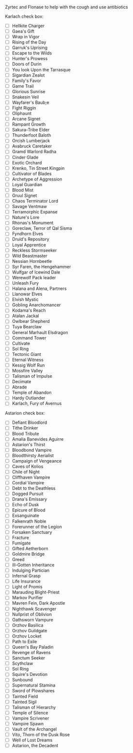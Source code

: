 Zyrtec and Flonase to help with the cough and use antibiotics

Karlach check box:
- [ ] Hellkite Charger
- [ ] Gaea's Gift
- [ ] Wrap in Vigor
- [ ] Rising of the Day
- [ ] Garruk's Uprising
- [ ] Escape to the Wilds
- [ ] Hunter's Prowess
- [ ] Doors of Durin
- [ ] You look Upon the Tarrasque
- [ ] Sigardian Zealot
- [ ] Family's Favor
- [ ] Game Trail
- [ ] Glorious Sunrise
- [ ] Snakesin Veil
- [ ] Wayfarer's Baub;e
- [ ] Fight Riggin
- [ ] Oliphaunt
- [ ] Arcane Signet
- [ ] Rampant Growth
- [ ] Sakura-Tribe Elder
- [ ] Thunderfoot Baloth
- [ ] Orcish Lumberjack
- [ ] Avabruck Caretaker
- [ ] Gramd Warlord Radha
- [ ] Cinder Glade
- [ ] Exotic Orchard
- [ ] Krenko, Tin Street Kingpin
- [ ] Cultivator of Blades
- [ ] Archetype of Aggression
- [ ] Loyal Guardian
- [ ] Blood Mist
- [ ] Gruul Signet
- [ ] Chaos Terminator Lord
- [ ] Savage Ventmaw
- [ ] Terramorphic Expanse
- [ ] Nature's Lore
- [ ] Rhonas's Monument
- [ ] Goreclaw, Terror of Qal Sisma
- [ ] Fyndhorn Elves
- [ ] Druid's Repository
- [ ] Loyal Apprentice
- [ ] Reckless Stormseeker
- [ ] Wild Beastmaster
- [ ] Nessian Hornbeetle
- [ ] Syr Faren, the Hengehammer
- [ ] Wulfgar of Icewind Dale
- [ ] Werewolf Pack leader
- [ ] Unleash Fury
- [ ] Halana and Alena, Partners
- [ ] Llanowar Elves
- [ ] Elvish Mystic
- [ ] Gobling Anarchomancer
- [ ] Kodama's Reach
- [ ] Atalan Jackal
- [ ] Owlbear Shepherd
- [ ] Tuya Bearclaw
- [ ] General Marhault Elsdragon
- [ ] Command Tower
- [ ] Cultivate
- [ ] Sol Ring
- [ ] Tectonic Giant
- [ ] Eternal Witness
- [ ] Kessig Wolf Run
- [ ] Mossfire Valley
- [ ] Talisman of Impulse
- [ ] Decimate
- [ ] Abrade
- [ ] Temple of Abandon
- [ ] Hardy Outlander
- [ ] Karlach, Fury of Avernus

Astarion check box:
- [ ] Defiant Bloodlord
- [ ] Tithe Drinker
- [ ] Blood Tribute
- [ ] Amalia Banevides Aguirre
- [ ] Astarion's Thirst
- [ ] Bloodbond Vampire
- [ ] Bloodthirsty Aerialist
- [ ] Campaign of Vengeance
- [ ] Caves of Kolios
- [ ] Chile of Night
- [ ] Cliffhaven Vampire
- [ ] Cordial Vampire
- [ ] Debt to the Deathless
- [ ] Dogged Pursuit
- [ ] Drana's Emissary
- [ ] Echo of Dusk
- [ ] Epicure of Blood
- [ ] Exsanguinate
- [ ] Falkenrath Noble
- [ ] Forerunner of the Legion
- [ ] Forsaken Sanctuary
- [ ] Fracture
- [ ] Fumigate
- [ ] Gifted Aetherborn
- [ ] Goldmire Bridge
- [ ] Greed
- [ ] Ill-Gotten Inheritance
- [ ] Indulging Partician
- [ ] Infernal Grasp
- [ ] Life Insurance
- [ ] Light of Promis
- [ ] Marauding Blight-Priest
- [ ] Markov Purifier
- [ ] Mavren Fein, Dark Apostle
- [ ] Nighthawk Scavenger
- [ ] Nullprist of Oblivion
- [ ] Oathsworn Vampure
- [ ] Orzhov Basilica
- [ ] Orzhov Guildgate
- [ ] Orzhov Locket
- [ ] Path to Exile
- [ ] Queen's Bay Paladin
- [ ] Revenge of Ravens
- [ ] Sanctum Seeker
- [ ] Scythclaw
- [ ] Sol Ring
- [ ] Squire's Devotion
- [ ] Sunbound
- [ ] Supernatural Stamina
- [ ] Sword of Plowshares
- [ ] Tainted Field
- [ ] Tainted Sigil
- [ ] Talisman of Hierarchy
- [ ] Temple of Silence
- [ ] Vampire Scrivener
- [ ] Vampire Spawn
- [ ] Vault of the Archangel
- [ ] Vito, Thorn of the Dusk Rose
- [ ] Well of Lost Dreams
- [ ] Astarion, the Decadent